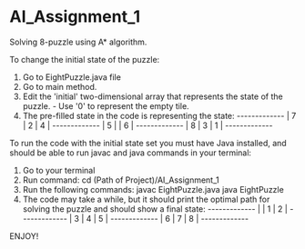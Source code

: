 # AI_Assignment_1
Solving 8-puzzle using A* algorithm.

To change the initial state of the puzzle:
  1. Go to EightPuzzle.java file
  2. Go to main method.
  3. Edit the 'initial' two-dimensional array that represents the state of the puzzle.
    - Use '0' to represent the empty tile.
  4. The pre-filled state in the code is representing the state:
    -------------
    | 7 | 2 | 4 |
    -------------
    | 5 |   | 6 |
    -------------
    | 8 | 3 | 1 |
    -------------
 
To run the code with the initial state set you must have Java installed, and should be able to run javac and java commands in your terminal:
  1. Go to your terminal
  2. Run command:
    cd (Path of Project)/AI_Assignment_1
  3. Run the following commands:
    javac EightPuzzle.java
    java EightPuzzle
  4. The code may take a while, but it should print the optimal path for solving the puzzle and should show a final state:
    -------------
    |   | 1 | 2 |
    -------------
    | 3 | 4 | 5 |
    -------------
    | 6 | 7 | 8 |
    -------------
    
 ENJOY!
